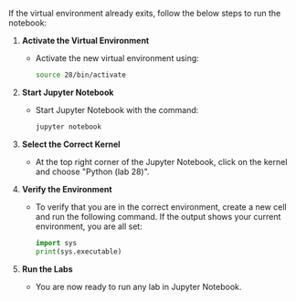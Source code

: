 If the virtual environment already exits, follow the below steps to run the notebook:

1. **Activate the Virtual Environment**
   - Activate the new virtual environment using:
     ```sh
     source 28/bin/activate
     ```
     
2. **Start Jupyter Notebook**
   - Start Jupyter Notebook with the command:
     ```sh
     jupyter notebook         
     ```
3. **Select the Correct Kernel**
    - At the top right corner of the Jupyter Notebook, click on the kernel and choose "Python (lab 28)".

4. **Verify the Environment**
    - To verify that you are in the correct environment, create a new cell and run the following command. If the output shows your current environment, you are all set:
      ```python
      import sys
      print(sys.executable)
      ```

5. **Run the Labs**
    - You are now ready to run any lab in Jupyter Notebook.